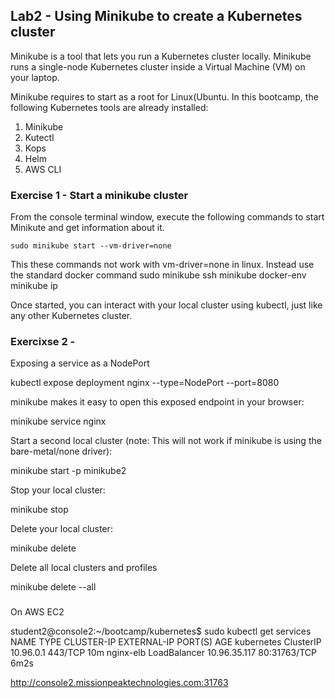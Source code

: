## Lab2 - Using Minikube to create a Kubernetes cluster

Minikube is a tool that lets you run a Kubernetes cluster locally. Minikube runs a single-node Kubernetes cluster inside a Virtual Machine (VM) on your laptop. 

Minikube requires to start as a root for Linux(Ubuntu. In this bootcamp, the following Kubernetes tools are already installed:

1. Minikube
2. Kutectl
3. Kops
4. Helm
5. AWS CLI

### Exercise 1 - Start a minikube cluster

From the console terminal window, execute the following commands to start Minikute and get information about it.

```console
sudo minikube start --vm-driver=none
```

This these commands not work with vm-driver=none in linux. Instead use the standard docker command
sudo minikube ssh
minikube docker-env
minikube ip


Once started, you can interact with your local cluster using kubectl, just like any other Kubernetes cluster.


### Exercixse 2 - 

Exposing a service as a NodePort

kubectl expose deployment nginx --type=NodePort --port=8080

minikube makes it easy to open this exposed endpoint in your browser:

minikube service nginx

Start a second local cluster (note: This will not work if minikube is using the bare-metal/none driver):

minikube start -p minikube2

Stop your local cluster:

minikube stop

Delete your local cluster:

minikube delete

Delete all local clusters and profiles

minikube delete --all



###
On AWS EC2

student2@console2:~/bootcamp/kubernetes$ sudo kubectl get services
NAME         TYPE           CLUSTER-IP     EXTERNAL-IP   PORT(S)        AGE
kubernetes   ClusterIP      10.96.0.1      <none>        443/TCP        10m
nginx-elb    LoadBalancer   10.96.35.117   <pending>     80:31763/TCP   6m2s

http://console2.missionpeaktechnologies.com:31763
